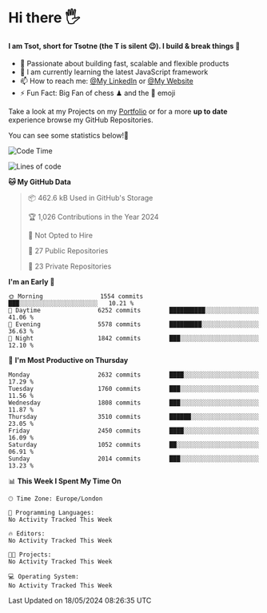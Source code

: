 # Hi there :raised_hand_with_fingers_splayed:
#### I am Tsot, short for Tsotne (the T is silent :wink:). I build & break things :space_invader:
- :telescope: Passionate about building fast, scalable and flexible products
- :seedling: I am currently learning the latest JavaScript framework 
- :mailbox: How to reach me: [@My LinkedIn](https://www.linkedin.com/in/tsotne-gvadzabia/) or [@My Website](https://tsotne.co.uk/contact)
- :zap: Fun Fact: Big Fan of chess ♟ and the 👾 emoji

Take a look at my Projects on my [Portfolio](https://tsotne.co.uk/) or for a more **up to date** experience browse my GitHub Repositories.

You can see some statistics below!:space_invader:
<!--START_SECTION:waka-->
![Code Time](http://img.shields.io/badge/Code%20Time-761%20hrs%202%20mins-blue)

![Lines of code](https://img.shields.io/badge/From%20Hello%20World%20I%27ve%20Written-6.0%20million%20lines%20of%20code-blue)

**🐱 My GitHub Data** 

> 📦 462.6 kB Used in GitHub's Storage 
 > 
> 🏆 1,026 Contributions in the Year 2024
 > 
> 🚫 Not Opted to Hire
 > 
> 📜 27 Public Repositories 
 > 
> 🔑 23 Private Repositories 
 > 
**I'm an Early 🐤** 

```text
🌞 Morning                1554 commits        ███░░░░░░░░░░░░░░░░░░░░░░   10.21 % 
🌆 Daytime                6252 commits        ██████████░░░░░░░░░░░░░░░   41.06 % 
🌃 Evening                5578 commits        █████████░░░░░░░░░░░░░░░░   36.63 % 
🌙 Night                  1842 commits        ███░░░░░░░░░░░░░░░░░░░░░░   12.10 % 
```
📅 **I'm Most Productive on Thursday** 

```text
Monday                   2632 commits        ████░░░░░░░░░░░░░░░░░░░░░   17.29 % 
Tuesday                  1760 commits        ███░░░░░░░░░░░░░░░░░░░░░░   11.56 % 
Wednesday                1808 commits        ███░░░░░░░░░░░░░░░░░░░░░░   11.87 % 
Thursday                 3510 commits        ██████░░░░░░░░░░░░░░░░░░░   23.05 % 
Friday                   2450 commits        ████░░░░░░░░░░░░░░░░░░░░░   16.09 % 
Saturday                 1052 commits        ██░░░░░░░░░░░░░░░░░░░░░░░   06.91 % 
Sunday                   2014 commits        ███░░░░░░░░░░░░░░░░░░░░░░   13.23 % 
```


📊 **This Week I Spent My Time On** 

```text
🕑︎ Time Zone: Europe/London

💬 Programming Languages: 
No Activity Tracked This Week

🔥 Editors: 
No Activity Tracked This Week

🐱‍💻 Projects: 
No Activity Tracked This Week

💻 Operating System: 
No Activity Tracked This Week
```


 Last Updated on 18/05/2024 08:26:35 UTC
<!--END_SECTION:waka-->
